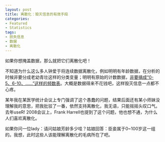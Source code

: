 ```yaml
---
layout: post
title: 离散化：毁灭信息的有效手段
categories:
- Featured
- Statistics
tags:
- 损失信息
- 数据
- 离散化
---
```


如果你想掩盖数据，那么就把它们离散化吧！

不知道为什么这么多人钟爱于将连续数据离散化，例如明明有年龄数据，在分析的时候非要分成老幼青壮这样的分类变量；明明有原始的计数数据，[非要搞成“0-5、6-10、……”这样的频数表](http://cos.name/cn/topic/14225)。大概是数据得来不花钱吧，这样毁灭信息一点都不心疼。

某年我在某医学统计会议上专门强调了这个愚蠢的问题，结果后面还有某小师妹没理解我的意思，把我批驳了一番，依然支持离散化，我无语，只能摇摇头叹口气。去年useR! 2008会议上，Frank Harrell也提到了这个问题，他也想不通，为什么人们喜欢离散化。

如果你问一位lady：请问姑娘芳龄多少哇？姑娘回答：臣妾属于0~100岁这一组的。我想，此时这些人该能理解离散化的毛病所在了吧。

